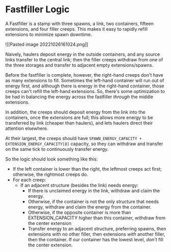 # Fastfiller Logic

A Fastfiller is a stamp with three spawns, a link, two containers, fifteen extensions, and four filler creeps. This makes it easy to rapidly refill extensions to minimize spawn downtime.

![[Pasted image 20221026161024.png]]

Naively, haulers deposit energy in the outside containers, and any source links transfer to the central link; then the filler creeps withdraw from one of the three storages and transfer to adjacent empty extensions/spawns.

Before the fastfiller is complete, however, the right-hand creeps don't have as many extensions to fill. Sometimes the left-hand container will run out of energy first, and although there is energy in the right-hand container, those creeps can't refill the left-hand extensions. So, there's some optimization to be had in balancing the energy across the fastfiller *through* the middle extensions.

In addition, the creeps should deposit energy from the link into the containers, once the extensions are full; this allows more energy to be transferred by link (cheaper than haulers), and lets haulers direct their attention elsewhere.

At their largest, the creeps should have `SPAWN_ENERGY_CAPACITY + EXTENSION_ENERGY_CAPACITY[8]` capacity, so they can withdraw and transfer on the same tick to continuously transfer energy.

So the logic should look something like this:

- If the left container is lower than the right, the leftmost creeps act first; otherwise, the rightmost creeps do.
- For each creep:
	- If an adjacent structure (besides the link) needs energy:
		- If there is unclaimed energy in the link, withdraw and claim the energy.
		- Otherwise, if the container is not the only structure that needs energy, withdraw and claim the energy from the container.
		- Otherwise, if the opposite container is more than EXTENSION_CAPACITY higher than this container, withdraw from the center extension
		- Transfer energy to an adjacent structure, preferring spawns, then extensions with no other filler, then extensions *with* another filler, then the container. If our container has the lowest level, *don't* fill the center extension.
